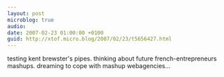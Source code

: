 ```yaml
---
layout: post
microblog: true
audio: 
date: 2007-02-23 01:00:00 +0100
guid: http://xtof.micro.blog/2007/02/23/t5656427.html
---
```

testing kent brewster's pipes. thinking about future french-entrepreneurs mashups. dreaming to cope with mashup webagencies...
